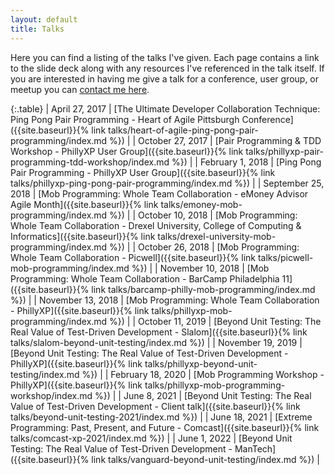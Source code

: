 ```yaml
---
layout: default
title: Talks 
---
```


Here you can find a listing of the talks I've given. Each page contains a link to the slide deck along with any resources I've referenced in the talk itself. If you are interested in having me give a talk for a conference, user group, or meetup you can [contact me here]({{site.baseurl}}/#contact).

{:.table}
| April 27, 2017 | [The Ultimate Developer Collaboration Technique: Ping Pong Pair Programming - Heart of Agile Pittsburgh Conference]({{site.baseurl}}{%  link talks/heart-of-agile-ping-pong-pair-programming/index.md %}) |
| October 27, 2017 | [Pair Programming & TDD Workshop - PhillyXP User Group]({{site.baseurl}}{% link talks/phillyxp-pair-programming-tdd-workshop/index.md %}) |
| February 1, 2018 | [Ping Pong Pair Programming - PhillyXP User Group]({{site.baseurl}}{% link talks/phillyxp-ping-pong-pair-programming/index.md %}) |
| September 25, 2018 | [Mob Programming: Whole Team Collaboration - eMoney Advisor Agile Month]({{site.baseurl}}{% link talks/emoney-mob-programming/index.md %}) |
| October 10, 2018 | [Mob Programming: Whole Team Collaboration - Drexel University, College of Computing & Informatics]({{site.baseurl}}{% link talks/drexel-university-mob-programming/index.md %}) |
| October 26, 2018 | [Mob Programming: Whole Team Collaboration - Picwell]({{site.baseurl}}{% link talks/picwell-mob-programming/index.md %}) |
| November 10, 2018 | [Mob Programming: Whole Team Collaboration - BarCamp Philadelphia 11]({{site.baseurl}}{% link talks/barcamp-philly-mob-programming/index.md %}) |
| November 13, 2018 | [Mob Programming: Whole Team Collaboration - PhillyXP]({{site.baseurl}}{% link talks/phillyxp-mob-programming/index.md %}) |
| October 11, 2019 | [Beyond Unit Testing: The Real Value of Test-Driven Development - Slalom]({{site.baseurl}}{% link talks/slalom-beyond-unit-testing/index.md %}) |
| November 19, 2019 | [Beyond Unit Testing: The Real Value of Test-Driven Development - PhillyXP]({{site.baseurl}}{% link talks/phillyxp-beyond-unit-testing/index.md %}) |
| February 18, 2020 | [Mob Programming Workshop - PhillyXP]({{site.baseurl}}{% link talks/phillyxp-mob-programming-workshop/index.md %}) |
| June 8, 2021 | [Beyond Unit Testing: The Real Value of Test-Driven Development - Client talk]({{site.baseurl}}{% link talks/beyond-unit-testing-2021/index.md %}) |
| June 18, 2021 | [Extreme Programming: Past, Present, and Future - Comcast]({{site.baseurl}}{% link talks/comcast-xp-2021/index.md %}) |
| June 1, 2022 | [Beyond Unit Testing: The Real Value of Test-Driven Development - ManTech]({{site.baseurl}}{% link talks/vanguard-beyond-unit-testing/index.md %}) |
